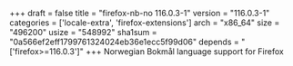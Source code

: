 +++
draft = false
title = "firefox-nb-no 116.0.3-1"
version = "116.0.3-1"
categories = ['locale-extra', 'firefox-extensions']
arch = "x86_64"
size = "496200"
usize = "548992"
sha1sum = "0a566ef2eff1799761324024eb36e1ecc5f99d06"
depends = "['firefox>=116.0.3']"
+++
Norwegian Bokmål language support for Firefox